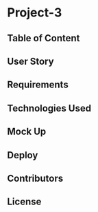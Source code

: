 # Project-3

## Table of Content

## User Story

## Requirements

## Technologies Used

## Mock Up

## Deploy

## Contributors

## License

